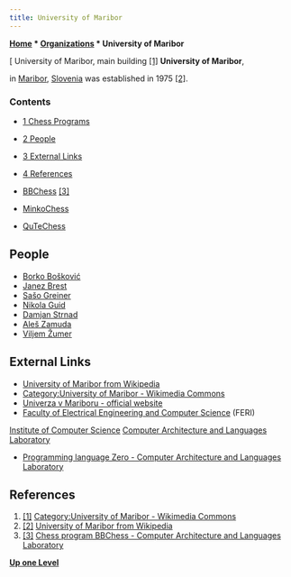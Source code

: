 ```yaml
---
title: University of Maribor
---
```

**[Home](Home "Home") \* [Organizations](Organizations "Organizations") \* University of Maribor**



[ University of Maribor, main building <a id="cite-note-1" href="#cite-ref-1">[1]</a>
**University of Maribor**,  

in [Maribor](https://en.wikipedia.org/wiki/Maribor), [Slovenia](https://en.wikipedia.org/wiki/Slovenia) was established in 1975 <a id="cite-note-2" href="#cite-ref-2">[2]</a>.



### Contents


* [1 Chess Programs](#chess-programs)
* [2 People](#people)
* [3 External Links](#external-links)
* [4 References](#references)






* [BBChess](BBChess_(SI) "BBChess (SI)") <a id="cite-note-3" href="#cite-ref-3">[3]</a>
* [MinkoChess](MinkoChess "MinkoChess")
* [QuTeChess](QuTeChess "QuTeChess")


## People


* [Borko Bošković](Borko_Bo%C5%A1kovi%C4%87 "Borko Bošković")
* [Janez Brest](Janez_Brest "Janez Brest")
* [Sašo Greiner](Sa%C5%A1o_Greiner "Sašo Greiner")
* [Nikola Guid](index.php?title=Nikola_Guid&action=edit&redlink=1 "Nikola Guid (page does not exist)")
* [Damjan Strnad](index.php?title=Damjan_Strnad&action=edit&redlink=1 "Damjan Strnad (page does not exist)")
* [Aleš Zamuda](Ale%C5%A1_Zamuda "Aleš Zamuda")
* [Viljem Žumer](Viljem_%C5%BDumer "Viljem Žumer")


## External Links


* [University of Maribor from Wikipedia](https://en.wikipedia.org/wiki/University_of_Maribor)
* [Category:University of Maribor - Wikimedia Commons](https://commons.wikimedia.org/wiki/Category:University_of_Maribor)
* [Univerza v Mariboru - official website](https://www.um.si/en/Pages/default.aspx)
* [Faculty of Electrical Engineering and Computer Science](https://feri.um.si/en/) (FERI)


 [Institute of Computer Science](https://cs.feri.um.si/en/)
 [Computer Architecture and Languages Laboratory](https://labraj.feri.um.si/en/General_Information)
* [Programming language Zero - Computer Architecture and Languages Laboratory](http://labraj.uni-mb.si/en/index.php/Programming_language_Zero)


## References


1. <a id="cite-ref-1" href="#cite-note-1">[1]</a> [Category:University of Maribor - Wikimedia Commons](https://commons.wikimedia.org/wiki/Category:University_of_Maribor)
2. <a id="cite-ref-2" href="#cite-note-2">[2]</a> [University of Maribor from Wikipedia](https://en.wikipedia.org/wiki/University_of_Maribor)
3. <a id="cite-ref-3" href="#cite-note-3">[3]</a> [Chess program BBChess - Computer Architecture and Languages Laboratory](https://labraj.feri.um.si/en/Chess_program_BBChess)

**[Up one Level](Organizations "Organizations")**







 
